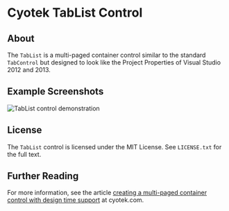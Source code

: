 # Cyotek TabList Control

## About
The `TabList` is a multi-paged container control similar to the standard `TabControl` but designed to look like the Project Properties of Visual Studio 2012 and 2013.

## Example Screenshots

![TabList control demonstration](http://static.cyotek.com/files/articleimages/tablist-thumbnail.png)

## License

The `TabList` control is licensed under the MIT License. See `LICENSE.txt` for the full text. 

## Further Reading

For more information, see the article [creating a multi-paged container control with design time support](https://www.cyotek.com/blog/creating-a-multi-paged-container-control-with-design-time-support) at cyotek.com.